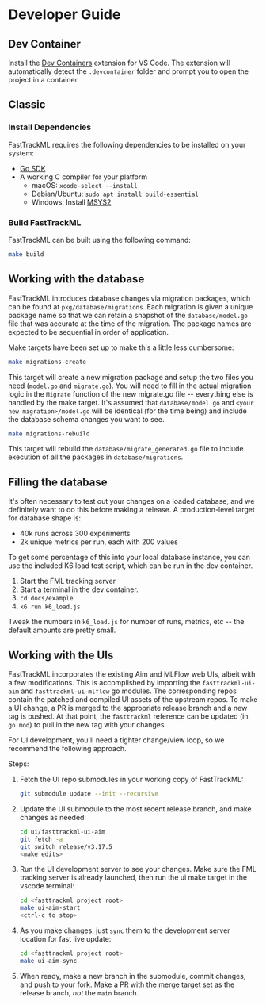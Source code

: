# Developer Guide

## Dev Container

Install the [Dev Containers](
https://marketplace.visualstudio.com/items?itemName=ms-vscode-remote.remote-containers)
extension for VS Code. The extension will automatically detect the
`.devcontainer` folder and prompt you to open the project in a container.

## Classic

### Install Dependencies

FastTrackML requires the following dependencies to be installed on your system:

- [Go SDK](https://go.dev/dl/)
- A working C compiler for your platform
  - macOS: `xcode-select --install`
  - Debian/Ubuntu: `sudo apt install build-essential`
  - Windows: Install [MSYS2](https://www.msys2.org)

### Build FastTrackML

FastTrackML can be built using the following command:

```bash
make build
```

## Working with the database

FastTrackML introduces database changes via migration packages, which can be found
at `pkg/database/migrations`. Each migration is given a unique package name so that
we can retain a snapshot of the `database/model.go` file that was accurate at the time
of the migration. The package names are expected to be sequential in order of application.

Make targets have been set up to make this a little less cumbersome:
```bash
make migrations-create
```
This target will create a new migration package and setup the two files you need 
(`model.go` and `migrate.go`). You will need to fill in the actual migration logic
in the `Migrate` function of the new migrate.go file -- everything else is handled by
the make target. It's assumed that `database/model.go` and `<your new migration>/model.go`
will be identical (for the time being) and include the database schema changes you want to see.

```bash
make migrations-rebuild
```
This target will rebuild the `database/migrate_generated.go` file to include execution of all
the packages in `database/migrations`.

## Filling the database

It's often necessary to test out your changes on a loaded database, and we definitely want to do this
before making a release. A production-level target for database shape is:
* 40k runs across 300 experiments
* 2k unique metrics per run, each with 200 values

To get some percentage of this into your local database instance, you can use the included K6
load test script, which can be run in the dev container.

1. Start the FML tracking server
2. Start a terminal in the dev container. 
3. `cd docs/example`
4. `k6 run k6_load.js`

Tweak the numbers in `k6_load.js` for number of runs, metrics, etc -- the default amounts are 
pretty small.

## Working with the UIs

FastTrackML incorporates the existing Aim and MLFlow web UIs, albeit
with a few modifications. This is accomplished by importing the
`fasttrackml-ui-aim` and `fasttrackml-ui-mlflow` go modules. The
corresponding repos contain the patched and compiled UI assets of the
upstream repos. To make a UI change, a PR is merged to the appropriate
release branch and a new tag is pushed. At that point, the
`fasttrackml` reference can be updated (in `go.mod`) to pull in the
new tag with your changes.

For UI development, you'll need a tighter change/view loop, so we recommend the
following approach.

Steps:

1. Fetch the UI repo submodules in your working copy of FastTrackML:

    ```bash
    git submodule update --init --recursive
    ```

2. Update the UI submodule to the most recent release branch, and make
   changes as needed:

    ```bash
    cd ui/fasttrackml-ui-aim
    git fetch -a
    git switch release/v3.17.5
    <make edits>
    ```

3. Run the UI development server to see your changes. Make sure the
   FML tracking server is already launched, then run the ui make
   target in the vscode terminal:

    ```bash
    cd <fasttrackml project root>
    make ui-aim-start
    <ctrl-c to stop>
    ```

4. As you make changes, just `sync` them to the development server
   location for fast live update:

    ```bash
    cd <fasttrackml project root>
    make ui-aim-sync
    ```

5. When ready, make a new branch in the submodule, commit changes, and
   push to your fork. Make a PR with the merge target set as the
   release branch, _not_ the `main` branch.

